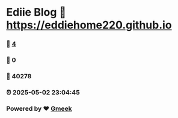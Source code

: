 # Ediie Blog :link: https://eddiehome220.github.io 
### :page_facing_up: [4](https://eddiehome220.github.io/tag.html) 
### :speech_balloon: 0 
### :hibiscus: 40278 
### :alarm_clock: 2025-05-02 23:04:45 
### Powered by :heart: [Gmeek](https://github.com/Meekdai/Gmeek)
